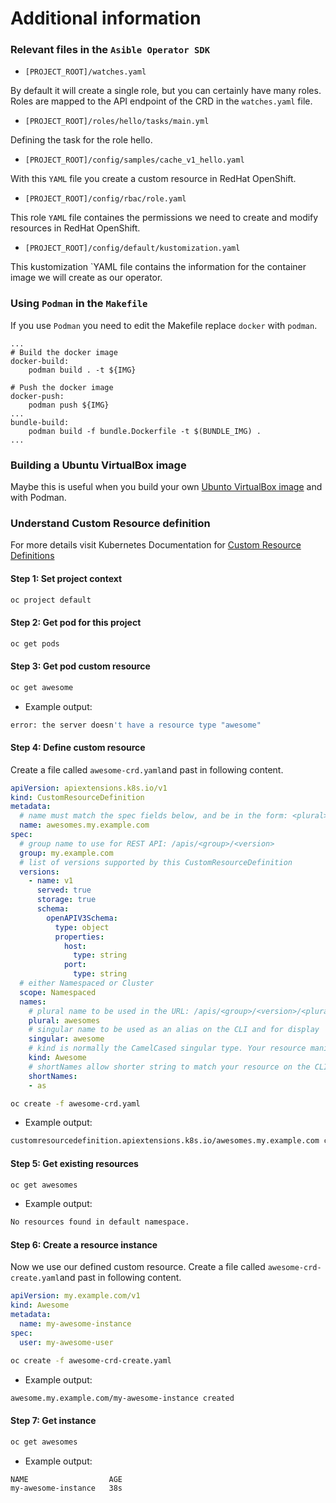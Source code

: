 # Additional information

### Relevant files in the `Asible Operator SDK` 

* `[PROJECT_ROOT]/watches.yaml`

By default it will create a single role, but you can certainly have many roles. Roles are mapped to the API endpoint of the CRD in the `watches.yaml` file.

* `[PROJECT_ROOT]/roles/hello/tasks/main.yml`

Defining the task for the role hello.

* `[PROJECT_ROOT]/config/samples/cache_v1_hello.yaml`

With this `YAML` file you create a custom resource in RedHat OpenShift.

* `[PROJECT_ROOT]/config/rbac/role.yaml`

This role `YAML` file containes the permissions we need to create and modify resources in RedHat OpenShift.

* `[PROJECT_ROOT]/config/default/kustomization.yaml`

This kustomization `YAML file contains the information for the container image we will create as our operator.

### Using `Podman` in the `Makefile`

If you use `Podman` you need to edit the Makefile replace `docker` with `podman`.

```make
...
# Build the docker image
docker-build:
	podman build . -t ${IMG}

# Push the docker image
docker-push:
	podman push ${IMG}
...
bundle-build:
	podman build -f bundle.Dockerfile -t $(BUNDLE_IMG) .
...
```

### Building a Ubuntu VirtualBox image

 Maybe this is useful when you build your own [Ubunto VirtualBox image](https://suedbroecker.net/2021/02/01/install-virtualbox-and-setup-a-virtual-machine-with-ubuntu-on-macos/) and with Podman.

### Understand Custom Resource definition

For more details visit Kubernetes Documentation for [Custom Resource Definitions](https://kubernetes.io/docs/tasks/extend-kubernetes/custom-resources/custom-resource-definitions)

#### Step 1: Set project context

```sh
oc project default
```
#### Step 2: Get pod for this project

```sh
oc get pods
```

#### Step 3: Get pod custom resource

```sh
oc get awesome
```

* Example output:

```sh
error: the server doesn't have a resource type "awesome"
```

#### Step 4: Define custom resource

Create a file called `awesome-crd.yaml`and past in following content.

```yaml
apiVersion: apiextensions.k8s.io/v1
kind: CustomResourceDefinition
metadata:
  # name must match the spec fields below, and be in the form: <plural>.<group>
  name: awesomes.my.example.com
spec:
  # group name to use for REST API: /apis/<group>/<version>
  group: my.example.com
  # list of versions supported by this CustomResourceDefinition
  versions:
    - name: v1
      served: true
      storage: true
      schema:
        openAPIV3Schema:
          type: object
          properties:
            host:
              type: string
            port:
              type: string
  # either Namespaced or Cluster
  scope: Namespaced
  names:
    # plural name to be used in the URL: /apis/<group>/<version>/<plural>
    plural: awesomes
    # singular name to be used as an alias on the CLI and for display
    singular: awesome
    # kind is normally the CamelCased singular type. Your resource manifests use this.
    kind: Awesome
    # shortNames allow shorter string to match your resource on the CLI
    shortNames:
    - as
```

```sh
oc create -f awesome-crd.yaml
```

* Example output:

```sh
customresourcedefinition.apiextensions.k8s.io/awesomes.my.example.com created
```

#### Step 5: Get existing resources

```sh
oc get awesomes 
```

* Example output:

```sh
No resources found in default namespace.
```

#### Step 6: Create a resource instance

Now we use our defined custom resource. 
Create a file called `awesome-crd-create.yaml`and past in following content.

```yaml
apiVersion: my.example.com/v1
kind: Awesome
metadata:
  name: my-awesome-instance
spec:
  user: my-awesome-user
```

```sh
oc create -f awesome-crd-create.yaml
```

* Example output:

```sh
awesome.my.example.com/my-awesome-instance created
```

#### Step 7: Get instance

```sh
oc get awesomes
```

* Example output:
```sh
NAME                  AGE
my-awesome-instance   38s
```

